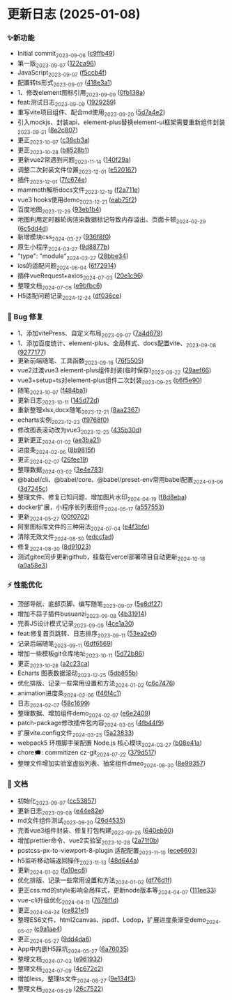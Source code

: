 # 更新日志 (2025-01-08)


### ✨新功能

* Initial commit<sub style="color: #333">2023-09-06</sub> ([c9ffb49](https://gitee.com/hlgshare/blog/commits/c9ffb49c0e8d0bcfd59a8b566f718866087a6eb7))
* 第一版<sub style="color: #333">2023-09-07</sub> ([122ca96](https://gitee.com/hlgshare/blog/commits/122ca96cf7267ebcf3d925f66cc5bd0da0b0fcea))
* JavaScript<sub style="color: #333">2023-09-07</sub> ([f5ccb4f](https://gitee.com/hlgshare/blog/commits/f5ccb4fe0f0938ad0f22957d8371c7cb6c62218b))
* 配置转ts形式<sub style="color: #333">2023-09-07</sub> ([418e3a1](https://gitee.com/hlgshare/blog/commits/418e3a146a9e6764524c0b2e35b7a4ce14838b80))
* 1、修改element图标引用<sub style="color: #333">2023-09-09</sub> ([0fb138a](https://gitee.com/hlgshare/blog/commits/0fb138a0c76d72c7ec046da594b247ab9d878b0a))
* feat:测试日志<sub style="color: #333">2023-09-09</sub> ([1929259](https://gitee.com/hlgshare/blog/commits/1929259034a098d3a4fefadfb3bdd5481163b667))
* 重写vite项目组件、配合md使用<sub style="color: #333">2023-09-20</sub> ([5d7a4e2](https://gitee.com/hlgshare/blog/commits/5d7a4e21f1e6a94dba557ec1dbb20fc6c976a311))
* 引入mockjs、封装api、element-plus替换element-ui框架需要重新组件封装<sub style="color: #333">2023-09-21</sub> ([8e2c807](https://gitee.com/hlgshare/blog/commits/8e2c807336f97d029f04c2499e6dcb57e76badfc))
* 更正<sub style="color: #333">2023-10-07</sub> ([c38cb3a](https://gitee.com/hlgshare/blog/commits/c38cb3a98d9b0344363c2016b0796296064c10c5))
* 更正<sub style="color: #333">2023-10-28</sub> ([b8528b1](https://gitee.com/hlgshare/blog/commits/b8528b1ea1a6f9d34a2034a66877cadfdb4d71e8))
* 更新vue2常遇到问题<sub style="color: #333">2023-11-14</sub> ([140f29a](https://gitee.com/hlgshare/blog/commits/140f29a8cdd3bbce1506cdbff83948ea087d5337))
* 调整二次封装文件位置<sub style="color: #333">2023-12-01</sub> ([e520167](https://gitee.com/hlgshare/blog/commits/e520167c9e2203325d3c27cbe60afb1afdd14dce))
* 插件<sub style="color: #333">2023-12-01</sub> ([7fc674e](https://gitee.com/hlgshare/blog/commits/7fc674ecf612f08851f608b6216a9ec177b3a6df))
* mammoth解析docs文件<sub style="color: #333">2023-12-19</sub> ([f2a711e](https://gitee.com/hlgshare/blog/commits/f2a711e6826b70332bb018e084a06192aee6b6ad))
* vue3 hooks使用demo<sub style="color: #333">2023-12-21</sub> ([eab75f2](https://gitee.com/hlgshare/blog/commits/eab75f290a91a4c18d462a6c492ecb8ea2b6779e))
* 百度地图<sub style="color: #333">2023-12-29</sub> ([93eb1b4](https://gitee.com/hlgshare/blog/commits/93eb1b46a2c370a8099933cc9017aa9eaaaf44df))
* 地图利用定时器轮询渲染数据标记导致内存溢出、页面卡顿<sub style="color: #333">2024-02-29</sub> ([6c5dd4d](https://gitee.com/hlgshare/blog/commits/6c5dd4d71db5e70b29d9b298386a7ab98d25c4a0))
* 新增模块css<sub style="color: #333">2024-03-27</sub> ([936f8f0](https://gitee.com/hlgshare/blog/commits/936f8f02553630bc128052847a04e61c2846363f))
* 原生小程序<sub style="color: #333">2024-03-27</sub> ([9d8877b](https://gitee.com/hlgshare/blog/commits/9d8877b194642b34ddc6d7511d0787c8847d9608))
*  "type": "module"<sub style="color: #333">2024-03-27</sub> ([28bbe34](https://gitee.com/hlgshare/blog/commits/28bbe34b36d879e2bc14d9ca31bfee764d4e778a))
* ios的适配问题<sub style="color: #333">2024-06-04</sub> ([6f72914](https://gitee.com/hlgshare/blog/commits/6f72914a8178e438bf9ecda8ba14edf7cf44778d))
* 插件vueRequest+axios<sub style="color: #333">2024-07-03</sub> ([20e1c96](https://gitee.com/hlgshare/blog/commits/20e1c96865e1acf435eef2e656dfab70db9c93f5))
* 整理文档<sub style="color: #333">2024-07-09</sub> ([e9bfbc6](https://gitee.com/hlgshare/blog/commits/e9bfbc65163c83b4ebb8c2a6291c75cc396dc4ad))
* H5适配问题记录<sub style="color: #333">2024-12-24</sub> ([df036ce](https://gitee.com/hlgshare/blog/commits/df036cee0f7cd82c0fffb1f746ff2bb022d95f02))


### 🐛 Bug 修复

* 1、添加vitePress、自定义布局<sub style="color: #333">2023-09-07</sub> ([7a4d679](https://gitee.com/hlgshare/blog/commits/7a4d679a666dd9fb353f66216818a4ba28b23f80))
* 1、添加百度统计、element-plus、全局样式、docs配置vite、<sub style="color: #333">2023-09-08</sub> ([9277177](https://gitee.com/hlgshare/blog/commits/9277177dbc275ef242a19f7eb55fa901ec9d4d53))
* 更新前端随笔、工具函数<sub style="color: #333">2023-09-16</sub> ([76f5505](https://gitee.com/hlgshare/blog/commits/76f5505d44d360ab36604bcaa338f9334f536618))
* vue2过渡vue3 element-plus组件封装(临时保存)<sub style="color: #333">2023-09-22</sub> ([29aef66](https://gitee.com/hlgshare/blog/commits/29aef668421b2cc40008019bf192d2086e9095c0))
* vue3+setup+ts对element-plus组件二次封装<sub style="color: #333">2023-09-25</sub> ([b6f5e90](https://gitee.com/hlgshare/blog/commits/b6f5e90e75ccf3056bd865c768b4f3850c5a5999))
* 随笔<sub style="color: #333">2023-10-07</sub> ([f484ba1](https://gitee.com/hlgshare/blog/commits/f484ba14ed7214fba21dfbaa9202f634e2554eb4))
* 更新日志<sub style="color: #333">2023-10-11</sub> ([145d72d](https://gitee.com/hlgshare/blog/commits/145d72da5faaf943d1b4b7994d22b4435fb95877))
* 重新整理xlsx,docx随笔<sub style="color: #333">2023-12-21</sub> ([8aa2367](https://gitee.com/hlgshare/blog/commits/8aa2367303503ff4a7c6b21e78c08b3a2414e32e))
* echarts实例<sub style="color: #333">2023-12-23</sub> ([f9768f0](https://gitee.com/hlgshare/blog/commits/f9768f0c61d30ffbe03ffa316443eed8b13ccc28))
* 修改图表滚动改为vue3<sub style="color: #333">2023-12-25</sub> ([435b30d](https://gitee.com/hlgshare/blog/commits/435b30da2cefb5fe49e0b485f35ae83c85898f89))
* 更新更正<sub style="color: #333">2024-01-02</sub> ([ae3ba21](https://gitee.com/hlgshare/blog/commits/ae3ba2112ffb8fdc553170b7c3ed69a0112f3fa7))
* 进度条<sub style="color: #333">2024-02-06</sub> ([8b9815f](https://gitee.com/hlgshare/blog/commits/8b9815f4334a4d9b15b34dee69b2ddf3984304b0))
* 更正<sub style="color: #333">2024-02-07</sub> ([26fee19](https://gitee.com/hlgshare/blog/commits/26fee19311ce2a56db44c912603f3625b6756059))
* 整理数据<sub style="color: #333">2024-03-02</sub> ([3e4e783](https://gitee.com/hlgshare/blog/commits/3e4e78352ae542c529f985c3f5c40f0ee7e2eddb))
* @babel/cli、@babel/core、@babel/preset-env常用babel配置<sub style="color: #333">2024-03-06</sub> ([3d7245c](https://gitee.com/hlgshare/blog/commits/3d7245c1a5a79d9ca124b0906422bdba1855b8e4))
* 整理文件、修复已知问题、增加图片水印<sub style="color: #333">2024-04-19</sub> ([f8d8eba](https://gitee.com/hlgshare/blog/commits/f8d8eba0d2d2e84e571c5f9403641bb9acbfeae5))
* docker扩展，小程序长列表组件<sub style="color: #333">2024-05-17</sub> ([a557553](https://gitee.com/hlgshare/blog/commits/a557553b81ed2efec7b739b82dd6bad68a2af37a))
* 更新<sub style="color: #333">2024-05-27</sub> ([00f0702](https://gitee.com/hlgshare/blog/commits/00f07029b6b76a356105feb6de5edf6ccbf45c28))
* 阿里图标库文件的三种用法<sub style="color: #333">2024-07-04</sub> ([e4f3bfe](https://gitee.com/hlgshare/blog/commits/e4f3bfee83400beccbe2aee91a7b667ec73410b8))
* 清除无效文件<sub style="color: #333">2024-08-30</sub> ([edccfad](https://gitee.com/hlgshare/blog/commits/edccfad4b3821fd6c4fe53102885f67b1ab15cbd))
* 修复<sub style="color: #333">2024-08-30</sub> ([8d91023](https://gitee.com/hlgshare/blog/commits/8d9102309a26d92cd0f746b9a1d675ef2b197037))
* 测试gitee同步更新github，挂载在vercel部署项目自动更新<sub style="color: #333">2024-10-18</sub> ([a0a58e3](https://gitee.com/hlgshare/blog/commits/a0a58e3746720a447fa0d4a35909ae4f594facee))


### ⚡ 性能优化

* 顶部导航、底部页脚、编写随笔<sub style="color: #333">2023-09-07</sub> ([5e8df27](https://gitee.com/hlgshare/blog/commits/5e8df278675935edf0d1a6f05258f46f4bbbc02c))
* 增加不蒜子插件busuanzi<sub style="color: #333">2023-09-08</sub> ([4b31914](https://gitee.com/hlgshare/blog/commits/4b3191493b0492e0b87efdf17ba1e6677c10f274))
* 完善JS设计模式记录<sub style="color: #333">2023-09-09</sub> ([4ce1a30](https://gitee.com/hlgshare/blog/commits/4ce1a30e0b232a0c4c85b5ec3dd4622b4b048dc3))
* feat:修复首页跳转、日志排序<sub style="color: #333">2023-09-11</sub> ([53ea2e0](https://gitee.com/hlgshare/blog/commits/53ea2e02f2168cecc6ac8b5af019d952deba8576))
* 记录后端随笔<sub style="color: #333">2023-09-11</sub> ([6df6569](https://gitee.com/hlgshare/blog/commits/6df6569daa52e42c18d276c70c7d11e7dc83bc82))
* 增加一些模板git仓库地址<sub style="color: #333">2023-10-11</sub> ([5d72b86](https://gitee.com/hlgshare/blog/commits/5d72b8666b8781f50b66bd6f77becc792abc0ffc))
* 更正<sub style="color: #333">2023-10-28</sub> ([a2c23ca](https://gitee.com/hlgshare/blog/commits/a2c23cadac78a1d163f92fd55d0533efa1561cfe))
* Echarts 图表数据滚动<sub style="color: #333">2023-12-25</sub> ([5db855b](https://gitee.com/hlgshare/blog/commits/5db855bf8b538c1f8cdd0cbbabea1366c7e631a0))
* 优化排版、记录一些常用设置和方法<sub style="color: #333">2024-01-02</sub> ([c6c7476](https://gitee.com/hlgshare/blog/commits/c6c7476e6fef46cc1a06ab92b5ba250af7e85788))
* animation进度条<sub style="color: #333">2024-02-06</sub> ([f46f4c1](https://gitee.com/hlgshare/blog/commits/f46f4c11d832bf9204da7334de55ef292e8c4f10))
* 日志<sub style="color: #333">2024-02-07</sub> ([58c1699](https://gitee.com/hlgshare/blog/commits/58c16998b8304c5859e95872d0e259ca8398165a))
* 整理数据、增加组件demo<sub style="color: #333">2024-02-07</sub> ([e6e2409](https://gitee.com/hlgshare/blog/commits/e6e2409a392a9cbd842e05e3c04ec912d60db798))
* patch-package修改插件包内容<sub style="color: #333">2024-03-05</sub> ([4fb44f9](https://gitee.com/hlgshare/blog/commits/4fb44f976fcc44d97ab6591192ac1ceab2ab13ff))
* 扩展vite.config文件<sub style="color: #333">2024-03-25</sub> ([5a23833](https://gitee.com/hlgshare/blog/commits/5a238330d89c048aede699929311505ea9e35c2f))
* webpack5 环境脚手架配置 Node.js 核心模块<sub style="color: #333">2024-03-27</sub> ([b08e41a](https://gitee.com/hlgshare/blog/commits/b08e41ae85556e3b65454d599a6092b6a54a11d6))
* chore🗯: commitizen cz-git<sub style="color: #333">2024-07-22</sub> ([379d517](https://gitee.com/hlgshare/blog/commits/379d5174d4b39260244d031e3f1da66c63835cf4))
* 整理文件增加实验室虚拟列表、抽奖组件dmeo<sub style="color: #333">2024-08-30</sub> ([8e99357](https://gitee.com/hlgshare/blog/commits/8e99357cfd3fdfbfd881ca92b46fc7f7229d4266))


### 📝 文档

* 初始化<sub style="color: #333">2023-09-07</sub> ([cc53857](https://gitee.com/hlgshare/blog/commits/cc5385767f8e02cad586ae46fb25c1b5ec995ab6))
* 更新日志<sub style="color: #333">2023-09-08</sub> ([e44e82e](https://gitee.com/hlgshare/blog/commits/e44e82e7f33d5490d62f6035070235a244159569))
* md文件组件测试<sub style="color: #333">2023-09-20</sub> ([26d4535](https://gitee.com/hlgshare/blog/commits/26d4535271f8e66e74cff7d53d7a49811a90f529))
* 完善vue3组件封装、修复打包构建<sub style="color: #333">2023-09-26</sub> ([640eb90](https://gitee.com/hlgshare/blog/commits/640eb90cc008242f6dcdb30e4369ddde01c78be2))
* 增加prettier命令、vue2实验室<sub style="color: #333">2023-10-28</sub> ([2a71f0b](https://gitee.com/hlgshare/blog/commits/2a71f0b21f6f7799f363929e702aec91bbf42f1a))
* postcss-px-to-viewport-8-plugin 适配配置<sub style="color: #333">2023-11-10</sub> ([ece6603](https://gitee.com/hlgshare/blog/commits/ece6603e90a9ba6fa37965aaaa761728903b0652))
* h5监听移动端返回操作<sub style="color: #333">2023-11-13</sub> ([48d644a](https://gitee.com/hlgshare/blog/commits/48d644a45a55f1bbbd0ca1472374b7d254ac928b))
* 更新<sub style="color: #333">2024-01-02</sub> ([fa10ec8](https://gitee.com/hlgshare/blog/commits/fa10ec83428bdda9233df803bb5fc377d252c503))
* 优化排版、记录一些常用设置和方法<sub style="color: #333">2024-01-02</sub> ([df76d1f](https://gitee.com/hlgshare/blog/commits/df76d1feb7c6a6f1d322031755aff45d27bae11b))
* 更正css.md的style影响全局样式，更新node版本等<sub style="color: #333">2024-04-07</sub> ([111ee33](https://gitee.com/hlgshare/blog/commits/111ee337377890793c3a650ff41a2bce631542db))
* vue-cli升级优化<sub style="color: #333">2024-04-11</sub> ([7678f1d](https://gitee.com/hlgshare/blog/commits/7678f1dd6267c0d63dccf0ce32b5cdccf0685890))
* 更正<sub style="color: #333">2024-04-24</sub> ([ce821e1](https://gitee.com/hlgshare/blog/commits/ce821e1370e8bf7d73569c63bb3d8acab6f63c24))
* 整理ES6文件、html2canvas、jspdf、Lodop，扩展进度条渐变demo<sub style="color: #333">2024-05-07</sub> ([c9a1ae4](https://gitee.com/hlgshare/blog/commits/c9a1ae44fd7585e40dbc1e520f849a075ee71b6f))
* 更正<sub style="color: #333">2024-05-27</sub> ([9dd4da6](https://gitee.com/hlgshare/blog/commits/9dd4da65322bc16c1c26c994bd1d1b5c186845a5))
* App中内嵌H5踩坑<sub style="color: #333">2024-05-27</sub> ([6a76035](https://gitee.com/hlgshare/blog/commits/6a760350ce8d6e37aa7c7771c2007e9ee7f70af2))
* 整理文档<sub style="color: #333">2024-07-03</sub> ([e961932](https://gitee.com/hlgshare/blog/commits/e96193241175dfc1dc5d66417948a8c18a72aae1))
* 整理文档<sub style="color: #333">2024-07-09</sub> ([4c672c2](https://gitee.com/hlgshare/blog/commits/4c672c2936dddf1970865e32ccaa1e96cac24573))
* 增加less，整理ts文件<sub style="color: #333">2024-08-27</sub> ([9e134f3](https://gitee.com/hlgshare/blog/commits/9e134f35fb0e8065cd790d5c6d8cafcf213d6e24))
* 整理文档<sub style="color: #333">2024-08-29</sub> ([26c7522](https://gitee.com/hlgshare/blog/commits/26c75229e3fb5340ab1afce3d6a5af0aa9b3e63a))



